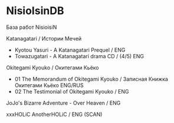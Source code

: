 # NisioIsinDB
База работ NisioisiN

Katanagatari / Истории Мечей
* Kyotou Yasuri - A Katanagatari Prequel / ENG
* Towazugatari - A Katanagatari drama CD / (4/5) ENG	


Okitegami Kyouko / Окитегами Кьёко
* 01 The Memorandum of Okitegami Kyouko / Записная Книжка Окитегами Кьёко ENG/RUS
* 02 The Testimonial of Okitegami Kyouko / ENG 


JoJo's Bizarre Adventure - Over Heaven / ENG


xxxHOLiC AnotherHOLiC / ENG (SCAN)
